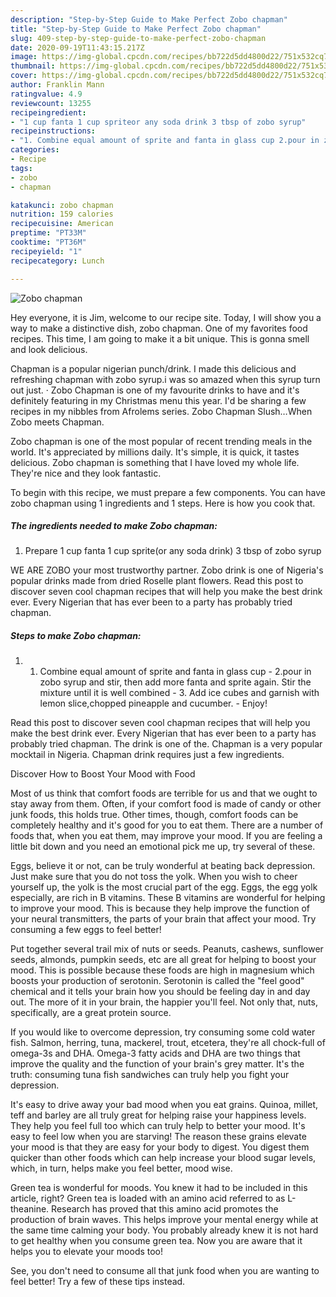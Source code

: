 ```yaml
---
description: "Step-by-Step Guide to Make Perfect Zobo chapman"
title: "Step-by-Step Guide to Make Perfect Zobo chapman"
slug: 409-step-by-step-guide-to-make-perfect-zobo-chapman
date: 2020-09-19T11:43:15.217Z
image: https://img-global.cpcdn.com/recipes/bb722d5dd4800d22/751x532cq70/zobo-chapman-recipe-main-photo.jpg
thumbnail: https://img-global.cpcdn.com/recipes/bb722d5dd4800d22/751x532cq70/zobo-chapman-recipe-main-photo.jpg
cover: https://img-global.cpcdn.com/recipes/bb722d5dd4800d22/751x532cq70/zobo-chapman-recipe-main-photo.jpg
author: Franklin Mann
ratingvalue: 4.9
reviewcount: 13255
recipeingredient:
- "1 cup fanta 1 cup spriteor any soda drink 3 tbsp of zobo syrup"
recipeinstructions:
- "1. Combine equal amount of sprite and fanta in glass cup 2.pour in zobo syrup and stir, then add more fanta and sprite again. Stir the mixture until it is well combined 3. Add ice cubes and garnish with lemon slice,chopped pineapple and cucumber. Enjoy!"
categories:
- Recipe
tags:
- zobo
- chapman

katakunci: zobo chapman 
nutrition: 159 calories
recipecuisine: American
preptime: "PT33M"
cooktime: "PT36M"
recipeyield: "1"
recipecategory: Lunch

---
```



![Zobo chapman](https://img-global.cpcdn.com/recipes/bb722d5dd4800d22/751x532cq70/zobo-chapman-recipe-main-photo.jpg)

Hey everyone, it is Jim, welcome to our recipe site. Today, I will show you a way to make a distinctive dish, zobo chapman. One of my favorites food recipes. This time, I am going to make it a bit unique. This is gonna smell and look delicious.

Chapman is a popular nigerian punch/drink. I made this delicious and refreshing chapman with zobo syrup.i was so amazed when this syrup turn out just. · Zobo Chapman is one of my favourite drinks to have and it&#39;s definitely featuring in my Christmas menu this year. I&#39;d be sharing a few recipes in my nibbles from Afrolems series. Zobo Chapman Slush…When Zobo meets Chapman.

Zobo chapman is one of the most popular of recent trending meals in the world. It's appreciated by millions daily. It's simple, it is quick, it tastes delicious. Zobo chapman is something that I have loved my whole life. They're nice and they look fantastic.


To begin with this recipe, we must prepare a few components. You can have zobo chapman using 1 ingredients and 1 steps. Here is how you cook that.

<!--inarticleads1-->

##### The ingredients needed to make Zobo chapman:

1. Prepare 1 cup fanta 1 cup sprite(or any soda drink) 3 tbsp of zobo syrup


WE ARE ZOBO your most trustworthy partner. Zobo drink is one of Nigeria&#39;s popular drinks made from dried Roselle plant flowers. Read this post to discover seven cool chapman recipes that will help you make the best drink ever. Every Nigerian that has ever been to a party has probably tried chapman. 

<!--inarticleads2-->

##### Steps to make Zobo chapman:

1. 1. Combine equal amount of sprite and fanta in glass cup - 2.pour in zobo syrup and stir, then add more fanta and sprite again. Stir the mixture until it is well combined - 3. Add ice cubes and garnish with lemon slice,chopped pineapple and cucumber. - Enjoy!


Read this post to discover seven cool chapman recipes that will help you make the best drink ever. Every Nigerian that has ever been to a party has probably tried chapman. The drink is one of the. Chapman is a very popular mocktail in Nigeria. Chapman drink requires just a few ingredients. 

Discover How to Boost Your Mood with Food


Most of us think that comfort foods are terrible for us and that we ought to stay away from them. Often, if your comfort food is made of candy or other junk foods, this holds true. Other times, though, comfort foods can be completely healthy and it's good for you to eat them. There are a number of foods that, when you eat them, may improve your mood. If you are feeling a little bit down and you need an emotional pick me up, try several of these.

Eggs, believe it or not, can be truly wonderful at beating back depression. Just make sure that you do not toss the yolk. When you wish to cheer yourself up, the yolk is the most crucial part of the egg. Eggs, the egg yolk especially, are rich in B vitamins. These B vitamins are wonderful for helping to improve your mood. This is because they help improve the function of your neural transmitters, the parts of your brain that affect your mood. Try consuming a few eggs to feel better!

Put together several trail mix of nuts or seeds. Peanuts, cashews, sunflower seeds, almonds, pumpkin seeds, etc are all great for helping to boost your mood. This is possible because these foods are high in magnesium which boosts your production of serotonin. Serotonin is called the "feel good" chemical and it tells your brain how you should be feeling day in and day out. The more of it in your brain, the happier you'll feel. Not only that, nuts, specifically, are a great protein source.

If you would like to overcome depression, try consuming some cold water fish. Salmon, herring, tuna, mackerel, trout, etcetera, they're all chock-full of omega-3s and DHA. Omega-3 fatty acids and DHA are two things that improve the quality and the function of your brain's grey matter. It's the truth: consuming tuna fish sandwiches can truly help you fight your depression. 

It's easy to drive away your bad mood when you eat grains. Quinoa, millet, teff and barley are all truly great for helping raise your happiness levels. They help you feel full too which can truly help to better your mood. It's easy to feel low when you are starving! The reason these grains elevate your mood is that they are easy for your body to digest. You digest them quicker than other foods which can help increase your blood sugar levels, which, in turn, helps make you feel better, mood wise.

Green tea is wonderful for moods. You knew it had to be included in this article, right? Green tea is loaded with an amino acid referred to as L-theanine. Research has proved that this amino acid promotes the production of brain waves. This helps improve your mental energy while at the same time calming your body. You probably already knew it is not hard to get healthy when you consume green tea. Now you are aware that it helps you to elevate your moods too!

See, you don't need to consume all that junk food when you are wanting to feel better! Try  a few  of  these  tips  instead.

